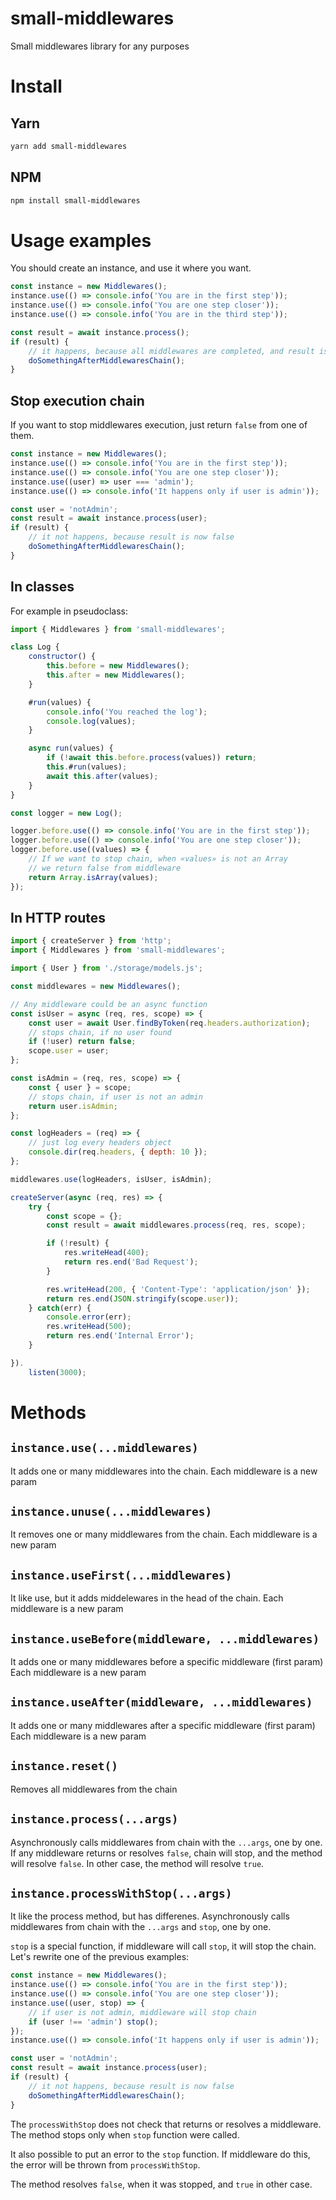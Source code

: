 # small-middlewares
Small middlewares library for any purposes

# Install
## Yarn
```sh
yarn add small-middlewares
```
## NPM
```sh
npm install small-middlewares
```

# Usage examples
You should create an instance, and use it where you want.

```js
const instance = new Middlewares();
instance.use(() => console.info('You are in the first step'));
instance.use(() => console.info('You are one step closer'));
instance.use(() => console.info('You are in the third step'));

const result = await instance.process();
if (result) {
	// it happens, because all middlewares are completed, and result is true
	doSomethingAfterMiddlewaresChain();
}
```

## Stop execution chain
If you want to stop middlewares execution, just return `false` from one of them.

```js
const instance = new Middlewares();
instance.use(() => console.info('You are in the first step'));
instance.use(() => console.info('You are one step closer'));
instance.use((user) => user === 'admin');
instance.use(() => console.info('It happens only if user is admin'));

const user = 'notAdmin';
const result = await instance.process(user);
if (result) {
	// it not happens, because result is now false
	doSomethingAfterMiddlewaresChain();
}
```

## In classes

For example in pseudoclass:
```js
import { Middlewares } from 'small-middlewares';

class Log {
	constructor() {
		this.before = new Middlewares();
		this.after = new Middlewares();
	}

	#run(values) {
		console.info('You reached the log');
		console.log(values);
	}

	async run(values) {
		if (!await this.before.process(values)) return;
		this.#run(values);
		await this.after(values);
	}
}

const logger = new Log();

logger.before.use(() => console.info('You are in the first step'));
logger.before.use(() => console.info('You are one step closer'));
logger.before.use((values) => {
	// If we want to stop chain, when «values» is not an Array
	// we return false from middleware
	return Array.isArray(values);
});
```

## In HTTP routes
```js
import { createServer } from 'http';
import { Middlewares } from 'small-middlewares';

import { User } from './storage/models.js';

const middlewares = new Middlewares();

// Any middleware could be an async function
const isUser = async (req, res, scope) => {
	const user = await User.findByToken(req.headers.authorization);
	// stops chain, if no user found
	if (!user) return false;
	scope.user = user;
};

const isAdmin = (req, res, scope) => {
	const { user } = scope;
	// stops chain, if user is not an admin
	return user.isAdmin;
};

const logHeaders = (req) => {
	// just log every headers object
	console.dir(req.headers, { depth: 10 });
};

middlewares.use(logHeaders, isUser, isAdmin);

createServer(async (req, res) => {
	try {
		const scope = {};
		const result = await middlewares.process(req, res, scope);

		if (!result) {
			res.writeHead(400);
			return res.end('Bad Request');
		}

		res.writeHead(200, { 'Content-Type': 'application/json' });
		return res.end(JSON.stringify(scope.user));
	} catch(err) {
		console.error(err);
		res.writeHead(500);
		return res.end('Internal Error');
	}

}).
	listen(3000);
```

# Methods
## `instance.use(...middlewares)`
It adds one or many middlewares into the chain.
Each middleware is a new param

## `instance.unuse(...middlewares)`
It removes one or many middlewares from the chain.
Each middleware is a new param

## `instance.useFirst(...middlewares)`
It like use, but it adds middelewares in the head of the chain.
Each middleware is a new param

## `instance.useBefore(middleware, ...middlewares)`
It adds one or many middlewares before a specific middleware (first param)
Each middleware is a new param

## `instance.useAfter(middleware, ...middlewares)`
It adds one or many middlewares after a specific middleware (first param)
Each middleware is a new param

## `instance.reset()`
Removes all middlewares from the chain

## `instance.process(...args)`
Asynchronously calls middlewares from chain with the `...args`, one by one.
If any middleware returns or resolves `false`, chain will stop, and the method will resolve `false`.
In other case, the method will resolve `true`.

## `instance.processWithStop(...args)`
It like the process method, but has differenes.
Asynchronously calls middlewares from chain with the `...args` and `stop`, one by one.

`stop` is a special function, if middleware will call `stop`, it will stop the chain.
Let's rewrite one of the previous examples:
```js
const instance = new Middlewares();
instance.use(() => console.info('You are in the first step'));
instance.use(() => console.info('You are one step closer'));
instance.use((user, stop) => {
	// if user is not admin, middleware will stop chain
	if (user !== 'admin') stop();
});
instance.use(() => console.info('It happens only if user is admin'));

const user = 'notAdmin';
const result = await instance.process(user);
if (result) {
	// it not happens, because result is now false
	doSomethingAfterMiddlewaresChain();
}
```

The `processWithStop` does not check that returns or resolves a middleware.
The method stops only when `stop` function were called.

It also possible to put an error to the `stop` function.
If middleware do this, the error will be thrown from `processWithStop`.

The method resolves `false`, when it was stopped, and `true` in other case.

